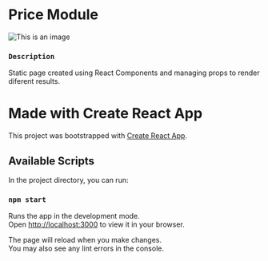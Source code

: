 # Price Module

![This is an image](https://i.imgur.com/3SIwYCc.jpeg)

### `Description`
Static page created using React Components and managing props to render diferent results.

# Made with Create React App

This project was bootstrapped with [Create React App](https://github.com/facebook/create-react-app).

## Available Scripts

In the project directory, you can run:

### `npm start`

Runs the app in the development mode.\
Open [http://localhost:3000](http://localhost:3000) to view it in your browser.

The page will reload when you make changes.\
You may also see any lint errors in the console.



